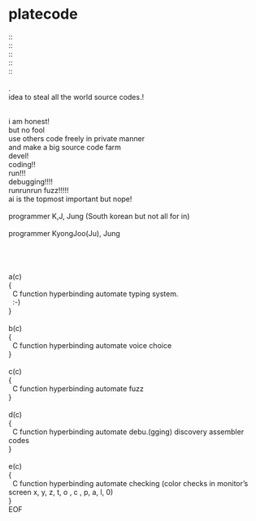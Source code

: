 # platecode
::<br>
::<br>
::<br>
::<br>
::<br>
<br>
.<br>
idea to steal all the world source codes.!

<br>
i am honest!<br>
but no fool<br>
use others code freely in private manner<br>
and make a big source code farm<br>
devel!<br>
coding!!<br>
run!!!<br>
debugging!!!!<br>
runrunrun fuzz!!!!!<br>
ai is the topmost important but nope!<br>
<br>
programmer K,J, Jung (South korean but not all for in)<br>
<br>
programmer KyongJoo(Ju), Jung<br>
<br>
<br>
<br>
<br>
a(c)<br>
{<br>
&nbsp;&nbsp;C function hyperbinding automate typing system.<br>
&nbsp;&nbsp;:-)<br>
}<br>
<br>
b(c)<br>
{<br>
&nbsp;&nbsp;C function hyperbinding automate voice choice<br>
}<br>
<br>
c(c)<br>
{<br>
&nbsp;&nbsp;C function hyperbinding automate fuzz<br>
}<br>
<br>
d(c)<br>
{<br>
&nbsp;&nbsp;C function hyperbinding automate debu.(gging) discovery assembler codes<br>
}<br>
<br>
e(c)<br>
{<br>
&nbsp;&nbsp;C function hyperbinding automate checking (color checks in monitor’s screen x, y, z, t, o , c , p, a, l, 0)<br> 
}<br>
EOF
